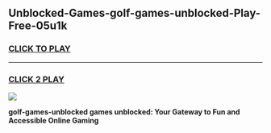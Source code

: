 
## Unblocked-Games-golf-games-unblocked-Play-Free-05u1k
<h3>
<a href="https://premium76.site?title=golf-games-unblocked&ref=18A1">CLICK TO PLAY</a></h3>
<hr>

<h3>
<a href="https://premium76.site?title=golf-games-unblocked&ref=18A1">CLICK 2 PLAY</a>
  
</h3>

<a href="https://premium76.site?title=golf-games-unblocked&ref=18A1"><img src="https://clearcache.store/games.png"></a>


**golf-games-unblocked games unblocked: Your Gateway to Fun and Accessible Online Gaming**
